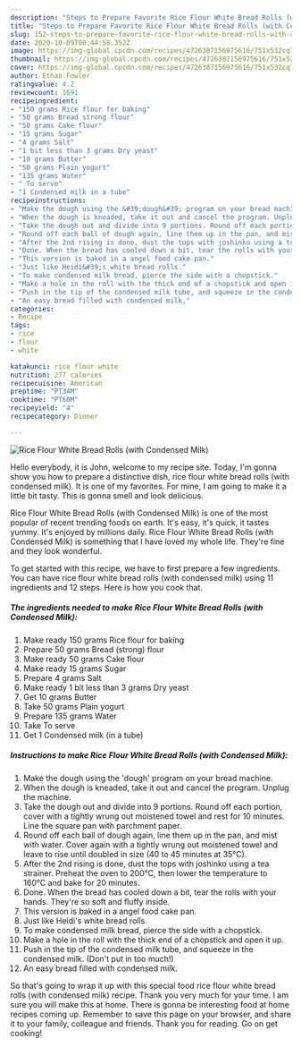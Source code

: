 ```yaml
---
description: "Steps to Prepare Favorite Rice Flour White Bread Rolls (with Condensed Milk)"
title: "Steps to Prepare Favorite Rice Flour White Bread Rolls (with Condensed Milk)"
slug: 152-steps-to-prepare-favorite-rice-flour-white-bread-rolls-with-condensed-milk
date: 2020-10-09T00:44:58.352Z
image: https://img-global.cpcdn.com/recipes/4726387156975616/751x532cq70/rice-flour-white-bread-rolls-with-condensed-milk-recipe-main-photo.jpg
thumbnail: https://img-global.cpcdn.com/recipes/4726387156975616/751x532cq70/rice-flour-white-bread-rolls-with-condensed-milk-recipe-main-photo.jpg
cover: https://img-global.cpcdn.com/recipes/4726387156975616/751x532cq70/rice-flour-white-bread-rolls-with-condensed-milk-recipe-main-photo.jpg
author: Ethan Fowler
ratingvalue: 4.2
reviewcount: 1691
recipeingredient:
- "150 grams Rice flour for baking"
- "50 grams Bread strong flour"
- "50 grams Cake flour"
- "15 grams Sugar"
- "4 grams Salt"
- "1 bit less than 3 grams Dry yeast"
- "10 grams Butter"
- "50 grams Plain yogurt"
- "135 grams Water"
- " To serve"
- "1 Condensed milk in a tube"
recipeinstructions:
- "Make the dough using the &#39;dough&#39; program on your bread machine."
- "When the dough is kneaded, take it out and cancel the program. Unplug the machine."
- "Take the dough out and divide into 9 portions. Round off each portion, cover with a tightly wrung out moistened towel and rest for 10 minutes. Line the square pan with parchment paper."
- "Round off each ball of dough again, line them up in the pan, and mist with water. Cover again with a tightly wrung out moistened towel and leave to rise until doubled in size (40 to 45 minutes at 35°C)."
- "After the 2nd rising is done, dust the tops with joshinko using a tea strainer. Preheat the oven to 200°C, then lower the temperature to 160°C and bake for 20 minutes."
- "Done. When the bread has cooled down a bit, tear the rolls with your hands. They&#39;re so soft and fluffy inside."
- "This version is baked in a angel food cake pan."
- "Just like Heidi&#39;s white bread rolls."
- "To make condensed milk bread, pierce the side with a chopstick."
- "Make a hole in the roll with the thick end of a chopstick and open it up."
- "Push in the tip of the condensed milk tube, and squeeze in the condensed milk. (Don&#39;t put in too much!)"
- "An easy bread filled with condensed milk."
categories:
- Recipe
tags:
- rice
- flour
- white

katakunci: rice flour white 
nutrition: 277 calories
recipecuisine: American
preptime: "PT34M"
cooktime: "PT60M"
recipeyield: "4"
recipecategory: Dinner

---
```



![Rice Flour White Bread Rolls (with Condensed Milk)](https://img-global.cpcdn.com/recipes/4726387156975616/751x532cq70/rice-flour-white-bread-rolls-with-condensed-milk-recipe-main-photo.jpg)

Hello everybody, it is John, welcome to my recipe site. Today, I'm gonna show you how to prepare a distinctive dish, rice flour white bread rolls (with condensed milk). It is one of my favorites. For mine, I am going to make it a little bit tasty. This is gonna smell and look delicious.

Rice Flour White Bread Rolls (with Condensed Milk) is one of the most popular of recent trending foods on earth. It's easy, it's quick, it tastes yummy. It's enjoyed by millions daily. Rice Flour White Bread Rolls (with Condensed Milk) is something that I have loved my whole life. They're fine and they look wonderful.




To get started with this recipe, we have to first prepare a few ingredients. You can have rice flour white bread rolls (with condensed milk) using 11 ingredients and 12 steps. Here is how you cook that.

<!--inarticleads1-->

##### The ingredients needed to make Rice Flour White Bread Rolls (with Condensed Milk):

1. Make ready 150 grams Rice flour for baking
1. Prepare 50 grams Bread (strong) flour
1. Make ready 50 grams Cake flour
1. Make ready 15 grams Sugar
1. Prepare 4 grams Salt
1. Make ready 1 bit less than 3 grams Dry yeast
1. Get 10 grams Butter
1. Take 50 grams Plain yogurt
1. Prepare 135 grams Water
1. Take  To serve
1. Get 1 Condensed milk (in a tube)




<!--inarticleads2-->

##### Instructions to make Rice Flour White Bread Rolls (with Condensed Milk):

1. Make the dough using the &#39;dough&#39; program on your bread machine.
1. When the dough is kneaded, take it out and cancel the program. Unplug the machine.
1. Take the dough out and divide into 9 portions. Round off each portion, cover with a tightly wrung out moistened towel and rest for 10 minutes. Line the square pan with parchment paper.
1. Round off each ball of dough again, line them up in the pan, and mist with water. Cover again with a tightly wrung out moistened towel and leave to rise until doubled in size (40 to 45 minutes at 35°C).
1. After the 2nd rising is done, dust the tops with joshinko using a tea strainer. Preheat the oven to 200°C, then lower the temperature to 160°C and bake for 20 minutes.
1. Done. When the bread has cooled down a bit, tear the rolls with your hands. They&#39;re so soft and fluffy inside.
1. This version is baked in a angel food cake pan.
1. Just like Heidi&#39;s white bread rolls.
1. To make condensed milk bread, pierce the side with a chopstick.
1. Make a hole in the roll with the thick end of a chopstick and open it up.
1. Push in the tip of the condensed milk tube, and squeeze in the condensed milk. (Don&#39;t put in too much!)
1. An easy bread filled with condensed milk.




So that's going to wrap it up with this special food rice flour white bread rolls (with condensed milk) recipe. Thank you very much for your time. I am sure you will make this at home. There is gonna be interesting food at home recipes coming up. Remember to save this page on your browser, and share it to your family, colleague and friends. Thank you for reading. Go on get cooking!
